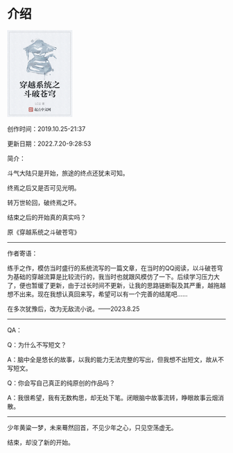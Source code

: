 # 介绍

![穿越系统之斗破苍穹](./介绍.assets/穿越系统之斗破苍穹.png)

创作时间：2019.10.25-21:37

更新日期：2022.7.20-9:28:53

简介：

斗气大陆只是开始，旅途的终点还犹未可知。

终焉之后又是否可见光明。

转万世轮回，破终焉之环。

结束之后的开始真的真实吗？

原《穿越系统之斗破苍穹》

------

作者寄语：

练手之作，模仿当时盛行的系统流写的一篇文章，在当时的QQ阅读，以斗破苍穹为基础的穿越流算是比较流行的，我当时也就跟风模仿了一下。后续学习压力大了，便也暂缓了更新，由于过长时间不更新，让我的思路链断裂及其严重，越拖越想不出来。现在我想认真回来写，希望可以有一个完善的结尾吧……

在多次犹豫后，改为无敌流小说。——2023.8.25

------

QA：

Q：为什么不写短文？

A：脑中全是悠长的故事，以我的能力无法完整的写出，但我想不出短文，故从不写短文。

Q：你会写自己真正的纯原创的作品吗？

A：我很希望，我有无数构思，却无处下笔。闭眼脑中故事流转，睁眼故事云烟消散。

------

少年黄粱一梦，未来蓦然回首，不见少年之心，只见空荡虚无。

结束，却没了新的开始。

<!--借三尺明月，衔两袖青龙，轻剑快马恣意，携侣江湖同游！-->
